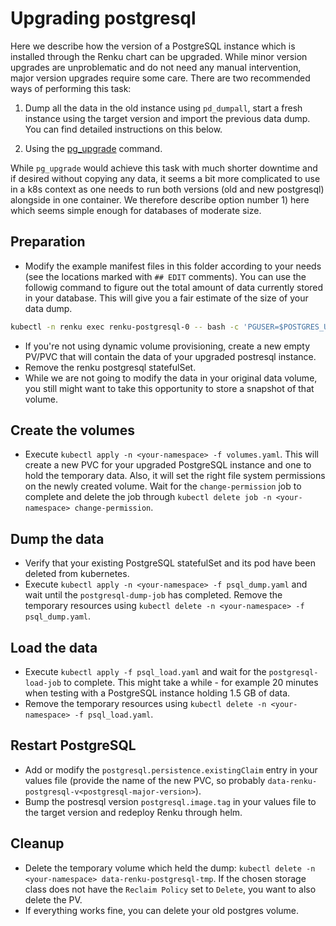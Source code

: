 # Upgrading postgresql

Here we describe how the version of a PostgreSQL instance which is installed through the Renku chart can be upgraded. While minor version upgrades are unproblematic and do not need any manual intervention, major version upgrades require some care. There are two recommended ways of performing this task:

1) Dump all the data in the old instance using `pd_dumpall`, start a fresh instance using the target version and import the previous data dump. You can find detailed instructions on this below.

2) Using the [pg_upgrade](https://www.postgresql.org/docs/devel/pgupgrade.html) command.

While `pg_upgrade` would achieve this task with much shorter downtime and if desired without copying any data, it seems a bit more complicated to use in a k8s context as one needs to run both versions (old and new postgresql) alongside in one container. We therefore describe option number 1) here which seems simple enough for databases of moderate size.

## Preparation

- Modify the example manifest files in this folder according to your needs (see the locations marked with `## EDIT` comments). You can use the followig command to figure out the total amount of data currently stored in your database. This will give you a fair estimate of the size of your data dump.

```bash
kubectl -n renku exec renku-postgresql-0 -- bash -c 'PGUSER=$POSTGRES_USER PGPASSWORD=$POSTGRES_PASSWORD psql -c "SELECT pg_database.datname as "database_name", pg_database_size(pg_database.datname)/1024/1024 AS size_in_mb FROM pg_database ORDER by size_in_mb DESC;"'
```

- If you're not using dynamic volume provisioning, create a new empty PV/PVC that will contain the data of your upgraded postresql instance.
- Remove the renku postgresql statefulSet.
- While we are not going to modify the data in your original data volume, you still might want to take this opportunity to store a snapshot of that volume.

## Create the volumes

- Execute `kubectl apply -n <your-namespace> -f volumes.yaml`. This will create a new PVC for your upgraded PostgreSQL instance and one to hold the temporary data. Also, it will set the right file system permissions on the newly created volume. Wait for the `change-permission` job to complete and delete the job through `kubectl delete job -n <your-namespace> change-permission`.

## Dump the data

- Verify that your existing PostgreSQL statefulSet and its pod have been deleted from kubernetes.
- Execute `kubectl apply -n <your-namespace> -f psql_dump.yaml` and wait until the `postgresql-dump-job` has completed. Remove the temporary resources using `kubectl delete -n <your-namespace> -f psql_dump.yaml`.

## Load the data

- Execute `kubectl apply -f psql_load.yaml` and wait for the `postgresql-load-job` to complete. This might take a while - for example 20 minutes when testing with a PostgreSQL instance holding 1.5 GB of data.
- Remove the temporary resources using `kubectl delete -n <your-namespace> -f psql_load.yaml`.

## Restart PostgreSQL

- Add or modify the `postgresql.persistence.existingClaim` entry in your values file (provide the name of the new PVC, so probably `data-renku-postgresql-v<postgresql-major-version>`).
- Bump the postresql version `postgresql.image.tag` in your values file to the target version and redeploy Renku through helm.

## Cleanup

- Delete the temporary volume which held the dump: `kubectl delete -n <your-namespace> data-renku-postgresql-tmp`. If the chosen storage class does not have the `Reclaim Policy` set to `Delete`, you want to also delete the PV.
- If everything works fine, you can delete your old postgres volume.
